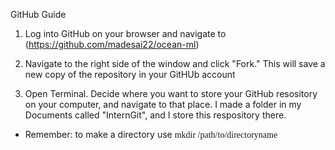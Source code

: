GitHub Guide 

1. Log into GitHub on your browser and navigate to (https://github.com/madesai22/ocean-ml)

2. Navigate to the right side of the window and click "Fork." This will save a new copy of the repository in your GitHUb account

3. Open Terminal. Decide where you want to store your GitHub resository on your computer, and navigate to that place. I made a folder in my Documents called "InternGit", and I store this respository there. 
* Remember: to make a directory use <span style="font-family:Courier-New">mkdir /path/to/directoryname</span>